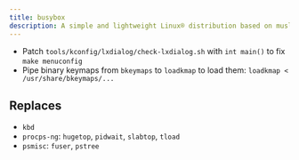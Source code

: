 ```yaml
---
title: busybox
description: A simple and lightweight Linux® distribution based on musl libc and toybox
---
```


- Patch `tools/kconfig/lxdialog/check-lxdialog.sh` with `int main()` to fix `make menuconfig`
- Pipe binary keymaps from `bkeymaps` to `loadkmap` to load them: `loadkmap < /usr/share/bkeymaps/...`

## Replaces
- `kbd`
- `procps-ng`: `hugetop`, `pidwait`, `slabtop`, `tload`
- `psmisc`: `fuser`, `pstree`
